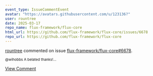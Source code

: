 ```yaml
---
event_type: IssueCommentEvent
avatar: "https://avatars.githubusercontent.com/u/123136?"
user: rountree
date: 2025-03-17
repo_name: flux-framework/flux-core
html_url: https://github.com/flux-framework/flux-core/issues/6678
repo_url: https://github.com/flux-framework/flux-core
---
```


<a href='https://github.com/rountree' target='_blank'>rountree</a> commented on issue <a href='https://github.com/flux-framework/flux-core/issues/6678' target='_blank'>flux-framework/flux-core#6678</a>.

<small>@wihobbs A belated thanks!...</small>

<a href='https://github.com/flux-framework/flux-core/issues/6678' target='_blank'>View Comment</a>